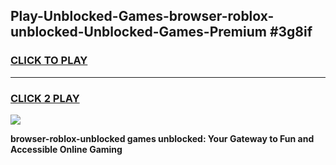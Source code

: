 
## Play-Unblocked-Games-browser-roblox-unblocked-Unblocked-Games-Premium #3g8if
<h3>
<a href="https://premium.freeplayer.one?title=browser-roblox-unblocked&ref=12M">CLICK TO PLAY</a></h3>
<hr>

<h3>
<a href="https://premium.freeplayer.one?title=browser-roblox-unblocked&ref=12M">CLICK 2 PLAY</a>
  
</h3>

<a href="https://premium.freeplayer.one?title=browser-roblox-unblocked&ref=12M"><img src="https://clearcache.store/games.png"></a>


**browser-roblox-unblocked games unblocked: Your Gateway to Fun and Accessible Online Gaming**
